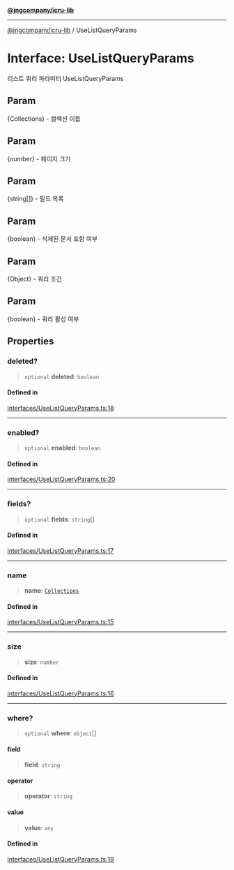 [**@jngcompany/icru-lib**](../README.md)

***

[@jngcompany/icru-lib](../globals.md) / UseListQueryParams

# Interface: UseListQueryParams

리스트 쿼리 파라미터
 UseListQueryParams

## Param

{Collections} - 컬렉션 이름

## Param

{number} - 페이지 크기

## Param

{string[]} - 필드 목록

## Param

{boolean} - 삭제된 문서 포함 여부

## Param

{Object} - 쿼리 조건

## Param

{boolean} - 쿼리 활성 여부

## Properties

### deleted?

> `optional` **deleted**: `boolean`

#### Defined in

[interfaces/UseListQueryParams.ts:18](https://github.com/jngcompany/icru-lib/blob/256d6a1256b31526527eaee4aeab346b456a87aa/src/interfaces/UseListQueryParams.ts#L18)

***

### enabled?

> `optional` **enabled**: `boolean`

#### Defined in

[interfaces/UseListQueryParams.ts:20](https://github.com/jngcompany/icru-lib/blob/256d6a1256b31526527eaee4aeab346b456a87aa/src/interfaces/UseListQueryParams.ts#L20)

***

### fields?

> `optional` **fields**: `string`[]

#### Defined in

[interfaces/UseListQueryParams.ts:17](https://github.com/jngcompany/icru-lib/blob/256d6a1256b31526527eaee4aeab346b456a87aa/src/interfaces/UseListQueryParams.ts#L17)

***

### name

> **name**: [`Collections`](../enumerations/Collections.md)

#### Defined in

[interfaces/UseListQueryParams.ts:15](https://github.com/jngcompany/icru-lib/blob/256d6a1256b31526527eaee4aeab346b456a87aa/src/interfaces/UseListQueryParams.ts#L15)

***

### size

> **size**: `number`

#### Defined in

[interfaces/UseListQueryParams.ts:16](https://github.com/jngcompany/icru-lib/blob/256d6a1256b31526527eaee4aeab346b456a87aa/src/interfaces/UseListQueryParams.ts#L16)

***

### where?

> `optional` **where**: `object`[]

#### field

> **field**: `string`

#### operator

> **operator**: `string`

#### value

> **value**: `any`

#### Defined in

[interfaces/UseListQueryParams.ts:19](https://github.com/jngcompany/icru-lib/blob/256d6a1256b31526527eaee4aeab346b456a87aa/src/interfaces/UseListQueryParams.ts#L19)
